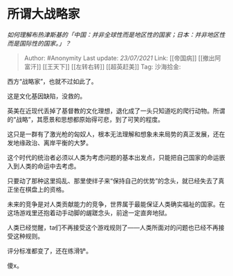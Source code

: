 # 所谓大战略家
*如何理解布热津斯基的「中国：并非全球性而是地区性的国家；日本：并非地区性而是国际性的国家。」？*

> Author: #Anonymity
> Last update: *23/07/2021*
> Link: [[帝国病]] [[撤出阿富汗]] [[王天下]] [[左转右转]] [[超英赶美]]
> Tag:
> 沙海拾金:

西方“战略家”，也就不过如此了。

这是文化基因缺陷，没救的。

英美在近现代丢掉了基督教的文化理想，退化成了一头只知道吃的爬行动物。所谓的“战略”，其愿景和思想都原始得可悲，到了可笑的程度。

这只是一群有了激光枪的匈奴人，根本无法理解和想象未来局势的真正发展，还在发地缘政治、离岸平衡的大梦。

这个时代的统治者必须以人类为考虑问题的基本出发点，只能把自己国家的命运嵌入到人类的命运中去考虑。

只要动了那种这里捣乱、那里使绊子来“保持自己的优势”的念头，就已经失去了真正坐在棋盘上的资格。

未来的竞争是对人类贡献能力的竞争，世界属于最能保证人类确实福祉的国家。在这场游戏里还抱着动手动脚的龌蹉念头，前途一定直奔地狱。

人类已经觉醒，ta们不再接受这个游戏规则了——人类所面对的问题也已经不再接受这种规则。

评分标准都变了，还在练滑铲。

傻x。
